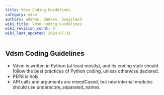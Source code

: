 ```yaml
---
title: Vdsm Coding Guidelines
category: vdsm
authors: adahms, danken, dougsland
wiki_title: Vdsm Coding Guidelines
wiki_revision_count: 6
wiki_last_updated: 2014-07-31
---
```


## Vdsm Coding Guidelines

*   Vdsm is written in Python (at least mostly), and its coding style should follow the best practices of Python coding, unless otherwise declared.
*   PEP8 is holy
*   API calls and arguments are mixedCased, but new internal modules should use underscore_separated_names.
